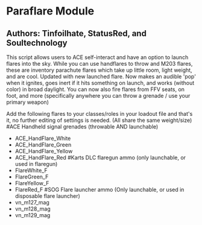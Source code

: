 # Paraflare Module
## Authors: Tinfoilhate, StatusRed, and Soultechnology

This script allows users to ACE self-interact and have an option to launch flares into the sky.
While you can use handflares to throw and M203 flares, these are inventory parachute flares which take up little room, light weight, and are cool.
Updated with new launched flare. Now makes an audible 'pop' when it ignites, goes inert if it hits something on launch, and works (without color) in broad daylight. 
You can now also fire flares from FFV seats, on foot, and more (specifically anywhere you can throw a grenade / use your primary weapon)

Add the following flares to your classes/roles in your loadout file and that's it, no further editing of settings is needed. (All share the same weight/size)
#ACE Handheld signal grenades (throwable AND launchable)
* ACE_HandFlare_White
* ACE_HandFlare_Green
* ACE_HandFlare_Yellow
* ACE_HandFlare_Red
#Karts DLC flaregun ammo (only launchable, or used in flaregun)
* FlareWhite_F
* FlareGreen_F
* FlareYellow_F
* FlareRed_F
#SOG Flare launcher ammo (Only launchable, or used in disposable flare launcher)
* vn_m127_mag
* vn_m128_mag
* vn_m129_mag

